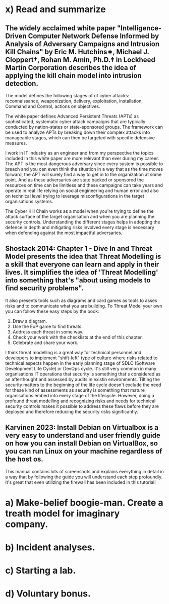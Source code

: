 # x) Read and summarize

## The widely acclaimed white paper "Intelligence-Driven Computer Network Defense Informed by Analysis of Adversary Campaigns and Intrusion Kill Chains" by Eric M. Hutchins∗, Michael J. Cloppert†, Rohan M. Amin, Ph.D.‡ in Lockheed Martin Corporation describes the idea of applying the kill chain model into intrusion detection. 

The model defines the following stages of of cyber attacks: reconnaissance, weaponization, delivery, exploitation, installation, Command and Control, actions on objectives.

The white paper defines Advanced Persistent Threats (APTs) as sophisticated, systematic cyber attack campaigns that are typically conducted by nation-states or state-sponsored groups. The framework can be used to analyze APTs by breaking down their complex attacks into manageable stages, which can then be targeted with specific defensive measures.

I work in IT industry as an engineer and from my perspective the topics included in this white paper are more relevant than ever during my career. The APT is the most dangerous adversary since every system is possible to breach and you can even think the situation in a way that as the time moves forward, the APT will surely find a way to get in to the organization at some point. And as these adversaries are state backed or sponsored the resources on time can be limitless and these campaigns can take years and operate in real life relying on social engineering and human error and also on technical level trying to leverage misconfigurations in the target organisations systems. 

The Cyber Kill Chain works as a model when you're trying to define the attack surface of the target organisation and when you are planning the security controls. Understanding the different stages helps in adopting the defence in depth and mitigating risks involved every stage is necessary when defending against the most impactful adversaries. 

## Shostack 2014: Chapter 1 - Dive In and Threat Model presents the idea that Threat Modelling is a skill that everyone can learn and apply in their lives. It simplifies the idea of 'Threat Modelling' into something that's "about using models to find security problems".

It also presents tools such as diagrams and card games as tools to asses risks and to communicate what you are building. To Threat Model your own you can follow these easy steps by the book:

1. Draw a diagram.
2. Use the EoP game to find threats.
3. Address each threat in some way.
4. Check your work with the checklists at the end of this chapter.
5. Celebrate and share your work.

I think threat modelling is a great way for technical personnel and developers to implement "shift-left" type of culture where risks related to technical aspects happen in the early planning stage of SDLC (Software Development Life Cycle) or DevOps cycle. It's still very common in many organisations IT operations that security is something that's considered as an afterthought and assessed by audits in existin environments. Tilting the security matters to the beginning of the life cycle doesn't exclude the need for these kind of assessments as security is something that mature organisations embed into every stage of the lifecycle. However, doing a profound threat modelling and recognizing risks and needs for technical security controls makes it possible to address these flaws before they are deployed and therefore reducing the security risks significantly. 

## Karvinen 2023: Install Debian on Virtualbox is a very easy to understand and user friendly guide on how you can install Debian on VirtualBox, so you can run Linux on your machine regardless of the host os. 

This manual contains lots of screenshots and explains everything in detail in a way that by following the guide you will understand each step profoundly. It's great that even utilizing the firewall has been included in this tutorial!

# a) Make-belief boogie-man. Create a treath model for imaginary company.
# b) Incident analyses. 
# c) Starting a lab.
# d) Voluntary bonus.
